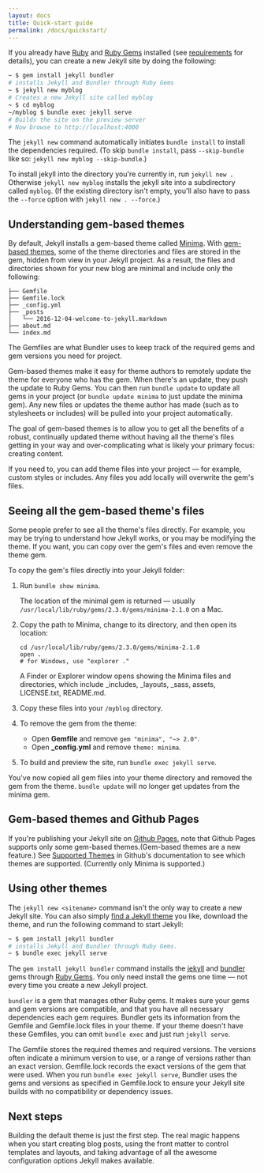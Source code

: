 ```yaml
---
layout: docs
title: Quick-start guide
permalink: /docs/quickstart/
---
```


If you already have [Ruby](https://www.ruby-lang.org/en/downloads/) and [Ruby Gems](https://rubygems.org/pages/download) installed (see [requirements](/docs/installation/#requirements/) for details), you can create a new Jekyll site by doing the following:

```sh
~ $ gem install jekyll bundler 
# installs Jekyll and Bundler through Ruby Gems
~ $ jekyll new myblog 
# Creates a new Jekyll site called myblog
~ $ cd myblog
~/myblog $ bundle exec jekyll serve 
# Builds the site on the preview server
# Now browse to http://localhost:4000
```

The `jekyll new` command automatically initiates `bundle install` to install the dependencies required. (To skip `bundle install`, pass `--skip-bundle` like so: `jekyll new myblog --skip-bundle`.)

To install jekyll into the directory you're currently in, run `jekyll new .` Otherwise `jekyll new myblog` installs the jekyll site into a subdirectory called `myblog`. (If the existing directory isn't empty, you'll also have to pass the `--force` option with `jekyll new . --force`.)

## Understanding gem-based themes

By default, Jekyll installs a gem-based theme called [Minima](https://github.com/jekyll/minima). With [gem-based themes](/docs/themes/), some of the theme directories and files are stored in the gem, hidden from view in your Jekyll project. As a result, the files and directories shown for your new blog are minimal and include only the following:

```
├── Gemfile
├── Gemfile.lock
├── _config.yml
├── _posts
│   └── 2016-12-04-welcome-to-jekyll.markdown
├── about.md
└── index.md
```

The Gemfiles are what Bundler uses to keep track of the required gems and gem versions you need for project.

Gem-based themes make it easy for theme authors to remotely update the theme for everyone who has the gem. When there's an update, they push the update to Ruby Gems. You can then run `bundle update` to update all gems in your project (or `bundle update minima` to just update the minima gem). Any new files or updates the theme author has made (such as to stylesheets or includes) will be pulled into your project automatically.

The goal of gem-based themes is to allow you to get all the benefits of a robust, continually updated theme without having all the theme's files getting in your way and over-complicating what is likely your primary focus: creating content.

If you need to, you can add theme files into your project &mdash; for example, custom styles or includes. Any files you add locally will overwrite the gem's files. 

## Seeing all the gem-based theme's files

Some people prefer to see all the theme's files directly. For example, you may be trying to understand how Jekyll works, or you may be modifying the theme. If you want, you can copy over the gem's files and even remove the theme gem.

To copy the gem's files directly into your Jekyll folder:

1.  Run `bundle show minima`. 
    
    The location of the minimal gem is returned &mdash; usually `/usr/local/lib/ruby/gems/2.3.0/gems/minima-2.1.0` on a Mac. 
    
2.  Copy the path to Minima, change to its directory, and then open its location:

    ```
    cd /usr/local/lib/ruby/gems/2.3.0/gems/minima-2.1.0
    open . 
    # for Windows, use "explorer ."
    ```
    
    A Finder or Explorer window opens showing the Minima files and directories, which include _includes, _layouts, _sass, assets, LICENSE.txt, README.md.
     
3.  Copy these files into your `/myblog` directory.
4.  To remove the gem from the theme:
    
    *  Open **Gemfile** and remove `gem "minima", "~> 2.0"`. 
    *  Open **_config.yml** and remove `theme: minima`. 
    
5.  To build and preview the site, run `bundle exec jekyll serve`.

You've now copied all gem files into your theme directory and removed the gem from the theme. `bundle update` will no longer get updates from the minima gem.

## Gem-based themes and Github Pages

If you're publishing your Jekyll site on [Github Pages](https://pages.github.com/), note that Github Pages supports only some gem-based themes.(Gem-based themes are a new feature.) See [Supported Themes](https://pages.github.com/themes/) in Github's documentation to see which themes are supported. (Currently only Minima is supported.) 

## Using other themes

The `jekyll new <sitename>` command isn't the only way to create a new Jekyll site. You can also simply [find a Jekyll theme](https://www.google.com/search?q=jekyll+themes&oq=jekyll+themes) you like, download the theme, and run the following command to start Jekyll:

```sh
~ $ gem install jekyll bundler 
# installs Jekyll and Bundler through Ruby Gems. 
~ $ bundle exec jekyll serve
```

The `gem install jekyll bundler` command installs the [jekyll](https://rubygems.org/gems/jekyll/) and [bundler](https://rubygems.org/gems/bundler) gems through [Ruby Gems](https://rubygems.org/). You only need install the gems one time &mdash; not every time you create a new Jekyll project. 

`bundler` is a gem that manages other Ruby gems. It makes sure your gems and gem versions are compatible, and that you have all necessary dependencies each gem requires. Bundler gets its information from the Gemfile and Gemfile.lock files in your theme. If your theme doesn't have these Gemfiles, you can omit `bundle exec` and just run `jekyll serve`.

The Gemfile stores the required themes and required versions. The versions often indicate a minimum version to use, or a range of versions rather than an exact version. Gemfile.lock records the exact versions of the gem that were used. When you run `bundle exec jekyll serve`, Bundler uses the gems and versions as specified in Gemfile.lock to ensure your Jekyll site builds with no compatibility or dependency issues.

## Next steps

Building the default theme is just the first step. The real magic happens when you start creating blog posts, using the front matter to control templates and layouts, and taking advantage of all the awesome configuration options Jekyll makes available.
